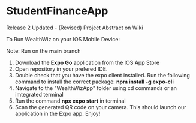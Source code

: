 # StudentFinanceApp

Release 2 Updated - (Revised) Project Abstract on Wiki

To Run WealthWiz on your IOS Mobile Device:

Note: Run on the **main** branch

1) Download the **Expo Go** application from the IOS App Store
2) Open repository in your prefered IDE.
3) Double check that you have the expo client installed. Run the following command to install the correct package: **npm install -g expo-cli**
5) Navigate to the "WealthWizApp" folder using cd commands or an imtegrated terminal
6) Run the command **npx expo start** in terminal
7) Scan the generated QR code on your camera. This should launch our application in the Expo app. Enjoy!
